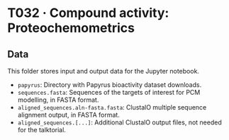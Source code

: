 # T032 · Compound activity: Proteochemometrics
## Data

This folder stores input and output data for the Jupyter notebook.

- `papyrus`: Directory with Papyrus bioactivity dataset downloads.
- `sequences.fasta`: Sequences of the targets of interest for PCM modelling, in FASTA format.
- `aligned_sequences.aln-fasta.fasta`: ClustalO multiple sequence alignment output, in FASTA format.
- `aligned_sequences.[...]`: Additional ClustalO output files, not needed for the talktorial. 
